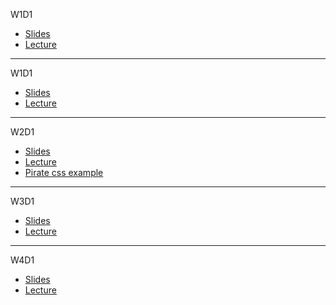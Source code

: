 W1D1
* [Slides](https://docs.google.com/presentation/d/13z1Z7nhuGp2YjmypROtZR4rVkHeR8428KBiYPKE7-Zs/edit#slide=id.g34ad704ccc_0_16)
* [Lecture](https://youtu.be/tB6xjhFqxGQ)
---
W1D1
* [Slides](https://docs.google.com/presentation/d/1uqOi8OSypr__QMGGNM44OsSfUnha3lXfYEpuGo2xv10/edit?usp=sharing)
* [Lecture](https://www.youtube.com/watch?v=cmfcSszKu3U&feature=youtu.be)
---
W2D1
* [Slides](https://docs.google.com/presentation/d/1YtmG06tS_EHo_ehh6hYPt0pRo58XjlaFeIOmLWZ4aRY/edit#slide=id.g3454bc9b75_0_148)
* [Lecture](https://www.youtube.com/watch?v=dxoHHMQ1NEY)
* [Pirate css example](https://gist.github.com/jenreiher/c035fc5af0b36c7b9abb9e58850f1981)

---
W3D1
* [Slides](https://docs.google.com/presentation/d/14--8PbNhjqmSnqH4vvpaCkj_ueHxfcctBwfeUTOphXY/edit)
* [Lecture](https://www.youtube.com/watch?v=VZ6JCj792XQ)

---
W4D1
* [Slides](https://docs.google.com/presentation/d/1ZXuQF_AQ0TnDfXHBRbknZ4k3vHzyJrB0d4zwV09kwGs/edit#slide=id.g34ee678d5f_0_23)
* [Lecture](https://www.youtube.com/watch?v=OX_J8YE7aAI)
